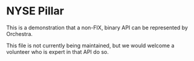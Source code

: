 # NYSE Pillar

This is a demonstration that a non-FIX, binary API can be represented by Orchestra.

This file is not currently being maintained, but we would welcome a volunteer who is expert in that API do so.